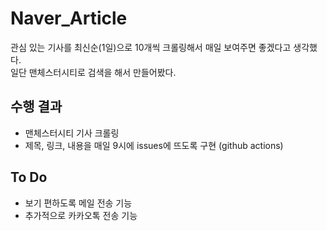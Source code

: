 # Naver_Article
관심 있는 기사를 최신순(1일)으로 10개씩 크롤링해서 매일 보여주면 좋겠다고 생각했다.</br>
일단 맨체스터시티로 검색을 해서 만들어봤다.

## 수행 결과
- 맨체스터시티 기사 크롤링
- 제목, 링크, 내용을 매일 9시에 issues에 뜨도록 구현 (github actions)

## To Do
- 보기 편하도록 메일 전송 기능
- 추가적으로 카카오톡 전송 기능
